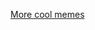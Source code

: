 [More cool memes](https://www.askideas.com/40-most-funny-cool-meme-images-and-pictures-that-will-make-you-laugh/)
